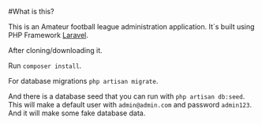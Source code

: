 #What is this?

This is an Amateur football league administration application.
It`s built using PHP Framework [Laravel](http://laravel.com/).

After cloning/downloading it. 

Run `composer install`.

For database migrations `php artisan migrate`.

And there is a database seed that you can run with `php artisan db:seed`.
This will make a default user with `admin@admin.com` and password `admin123`.
And it will make some fake database data.
